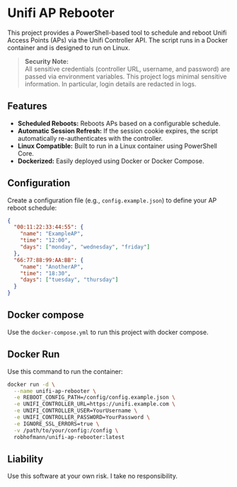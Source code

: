 # Unifi AP Rebooter

This project provides a PowerShell-based tool to schedule and reboot Unifi Access Points (APs) via the Unifi Controller API. The script runs in a Docker container and is designed to run on Linux.

> **Security Note:**  
> All sensitive credentials (controller URL, username, and password) are passed via environment variables. This project logs minimal sensitive information. In particular, login details are redacted in logs.

## Features

- **Scheduled Reboots:** Reboots APs based on a configurable schedule.
- **Automatic Session Refresh:** If the session cookie expires, the script automatically re-authenticates with the controller.
- **Linux Compatible:** Built to run in a Linux container using PowerShell Core.
- **Dockerized:** Easily deployed using Docker or Docker Compose.

## Configuration

Create a configuration file (e.g., `config.example.json`) to define your AP reboot schedule:

```json
{
  "00:11:22:33:44:55": {
    "name": "ExampleAP",
    "time": "12:00",
    "days": ["monday", "wednesday", "friday"]
  },
  "66:77:88:99:AA:BB": {
    "name": "AnotherAP",
    "time": "18:30",
    "days": ["tuesday", "thursday"]
  }
}
```

## Docker compose

Use the `docker-compose.yml` to run this project with docker compose.

## Docker Run

Use this command to run the container:

```bash
docker run -d \
  --name unifi-ap-rebooter \
  -e REBOOT_CONFIG_PATH=/config/config.example.json \
  -e UNIFI_CONTROLLER_URL=https://unifi.example.com \
  -e UNIFI_CONTROLLER_USER=YourUsername \
  -e UNIFI_CONTROLLER_PASSWORD=YourPassword \
  -e IGNORE_SSL_ERRORS=true \
  -v /path/to/your/config:/config \
  robhofmann/unifi-ap-rebooter:latest
```

## Liability

Use this software at your own risk. I take no responsibility.
